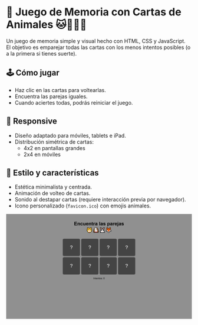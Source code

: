 # 🧠 Juego de Memoria con Cartas de Animales 🐱🐶🐰🦊

Un juego de memoria simple y visual hecho con HTML, CSS y JavaScript.  
El objetivo es emparejar todas las cartas con los menos intentos posibles
(o a la primera si tienes suerte).

## 🕹️ Cómo jugar

- Haz clic en las cartas para voltearlas.
- Encuentra las parejas iguales.
- Cuando aciertes todas, podrás reiniciar el juego.

## 📱 Responsive

- Diseño adaptado para móviles, tablets e iPad.
- Distribución simétrica de cartas:  
  - 4x2 en pantallas grandes  
  - 2x4 en móviles

## 🎨 Estilo y características

- Estética minimalista y centrada.
- Animación de volteo de cartas.
- Sonido al destapar cartas (requiere interacción previa por navegador).
- Icono personalizado (`favicon.ico`) con emojis animales.

![Vista previa del juego](captura-web.png)
